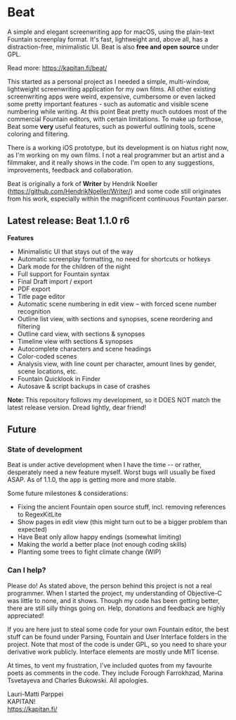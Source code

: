 # Beat

A simple and elegant screenwriting app for macOS, using the plain-text Fountain screenplay format. It's fast, lightweight and, above all, has a distraction-free, minimalistic UI. Beat is also **free and open source** under GPL.

Read more: https://kapitan.fi/beat/

This started as a personal project as I needed a simple, multi-window, lightweight screenwriting application for my own films. All other existing screenwriting apps were weird, expensive, cumbersome or even lacked some pretty important features - such as automatic and visible scene numbering while writing. At this point Beat pretty much outdoes most of the commercial Fountain editors, with certain limitations. To make up forthose, Beat some **very** useful features, such as powerful outlining tools, scene coloring and filtering. 

There is a working iOS prototype, but its development is on hiatus right now, as I'm working on my own films. I not a real programmer but an artist and a filmmaker, and it really shows in the code. I'm open to any suggestions, improvements, feedback and collaboration. 

Beat is originally a fork of **Writer** by Hendrik Noeller (https://github.com/HendrikNoeller/Writer/) and some code still originates from his work, especially within the magnificent continuous Fountain parser.


## Latest release: Beat 1.1.0 r6

**Features**
* Minimalistic UI that stays out of the way
* Automatic screenplay formatting, no need for shortcuts or hotkeys
* Dark mode for the children of the night
* Full support for Fountain syntax
* Final Draft import / export
* PDF export
* Title page editor
* Automatic scene numbering in edit view – with forced scene number recognition
* Outline list view, with sections and synopses, scene reordering and filtering
* Outline card view, with sections & synopses
* Timeline view with sections & synopses
* Autocomplete characters and scene headings
* Color-coded scenes
* Analysis view, with line count per character, amount lines by gender, scene locations, etc.
* Fountain Quicklook in Finder
* Autosave & script backups in case of crashes 

**Note:** This repository follows my development, so it DOES NOT match the latest release version. Dread lightly, dear friend!

## Future

### State of development

Beat is under active development when I have the time -- or rather, desperately need a new feature myself. Worst bugs will usually be fixed ASAP. As of 1.1.0, the app is getting more and more stable.

Some future milestones & considerations:

* Fixing the ancient Fountain open source stuff, incl. removing references to RegexKitLite
* Show pages in edit view (this might turn out to be a bigger problem than expected)
* Have Beat only allow happy endings (somewhat limiting)
* Making the world a better place (not enough coding skills)
* Planting some trees to fight climate change (WIP)

### Can I help?

Please do! As stated above, the person behind this project is not a real programmer. When I started the project, my understanding of Objective-C was little to none, and it shows. Though my code has been getting better, there are still silly things going on. Help, donations and feedback are highly appreciated! 

If you are here just to steal some code for your own Fountain editor, the best stuff can be found under Parsing, Fountain and User Interface folders in the project. Note that most of the code is under GPL, so you need to share your derivative work publicly. Interface elements are mostly unde MIT license. 

At times, to vent my frustration, I've included quotes from my favourite poets as comments in the code. They include Forough Farrokhzad, Marina Tsvetayeva and Charles Bukowski. All apologies.

Lauri-Matti Parppei  
KAPITAN!  
https://kapitan.fi/

